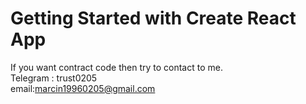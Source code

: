 # Getting Started with Create React App
If you want contract code then try to contact to me.<br/>
Telegram : trust0205<br/>
email:marcin19960205@gmail.com<br/>
